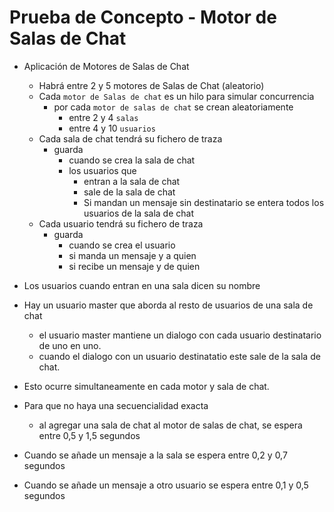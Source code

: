 # Prueba de Concepto - Motor de Salas de Chat

- Aplicación de Motores de Salas de Chat
  - Habrá entre 2 y 5 motores de Salas de Chat (aleatorio)
  - Cada `motor de Salas de chat` es un hilo para simular concurrencia
    - por cada `motor de salas de chat` se crean aleatoriamente
      - entre 2 y 4 `salas`
      - entre 4 y 10 `usuarios`
  - Cada sala de chat tendrá su fichero de traza
    - guarda
      - cuando se crea la sala de chat
      - los usuarios que
        - entran a la sala de chat
        - sale de la sala de chat
        - Si mandan un mensaje sin destinatario se entera todos los usuarios de la sala de chat
  - Cada usuario tendrá su fichero de traza
    - guarda
      - cuando se crea el usuario
      - si manda un mensaje y a quien
      - si recibe un mensaje y de quien

- Los usuarios cuando entran en una sala dicen su nombre

- Hay un usuario master que aborda al resto de usuarios de una sala de chat
  - el usuario master mantiene un dialogo con cada usuario destinatario de uno en uno.
  - cuando el dialogo con un usuario destinatatio este sale de la sala de chat.

- Esto ocurre simultaneamente en cada motor y sala de chat.

- Para que no haya una secuencialidad exacta
  - al agregar una sala de chat al motor de salas de chat, se espera entre 0,5 y 1,5 segundos
- Cuando se añade un mensaje a la sala se espera entre 0,2 y 0,7 segundos
- Cuando se añade un mensaje a otro usuario se espera entre 0,1 y 0,5 segundos
